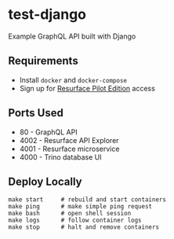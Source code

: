 # test-django
Example GraphQL API built with Django 

## Requirements

* Install `docker` and `docker-compose`
* Sign up for [Resurface Pilot Edition](https://resurface.io/pilot-edition) access

## Ports Used

* 80 - GraphQL API
* 4002 - Resurface API Explorer
* 4001 - Resurface microservice
* 4000 - Trino database UI

## Deploy Locally

```
make start     # rebuild and start containers
make ping      # make simple ping request
make bash      # open shell session
make logs      # follow container logs
make stop      # halt and remove containers
```
